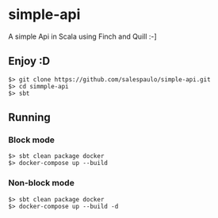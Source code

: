 # simple-api
A simple Api in Scala using Finch and Quill :-]

## Enjoy :D
```
$> git clone https://github.com/salespaulo/simple-api.git
$> cd simmple-api
$> sbt
```

## Running
### Block mode
```
$> sbt clean package docker
$> docker-compose up --build
```
### Non-block mode
```
$> sbt clean package docker
$> docker-compose up --build -d
```


